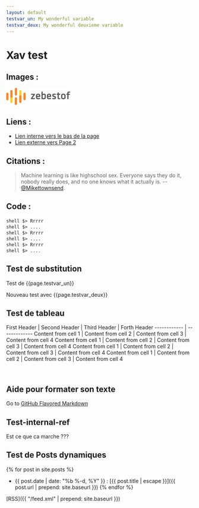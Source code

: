 ```yaml
---
layout: default
testvar_un: My wonderful variable
testvar_deux: My wonderful deuxieme variable
---
```


# Xav test

## Images : 

![zbo logo](images/logo.png)

## Liens : 

- [Lien interne vers le bas de la page](#test-internal-ref)
- [Lien externe vers Page 2](pages/page2.html)

## Citations :

>Machine learning is like highschool sex. Everyone says they do it, nobody really does, and no one knows what it actually is.
>-- [@Mikettownsend](https://twitter.com/Mikettownsend/status/780453119238955008).

## Code : 

    shell $> Rrrrr
    shell $> ....
    shell $> Rrrrr
    shell $> ....
    shell $> Rrrrr
    shell $> ....

## Test de substitution 

Test de {{page.testvar_un}}

Nouveau test avec {{page.testvar_deux}}

## Test de tableau

First Header | Second Header | Third Header | Forth Header
------------ | -------------
Content from cell 1 | Content from cell 2 | Content from cell 3 | Content from cell 4
Content from cell 1 | Content from cell 2 | Content from cell 3 | Content from cell 4
Content from cell 1 | Content from cell 2 | Content from cell 3 | Content from cell 4
Content from cell 1 | Content from cell 2 | Content from cell 3 | Content from cell 4

&nbsp;

## Aide pour formater son texte 

Go to [GitHub Flavored Markdown](https://guides.github.com/features/mastering-markdown/)

## Test-internal-ref

Est ce que ca marche ???

## Test de Posts dynamiques 

{% for post in site.posts %}
- {{ post.date | date: "%b %-d, %Y" }} : [{{ post.title | escape }}]({{ post.url | prepend: site.baseurl }})
{% endfor %}

[RSS]({{ "/feed.xml" | prepend: site.baseurl }})
